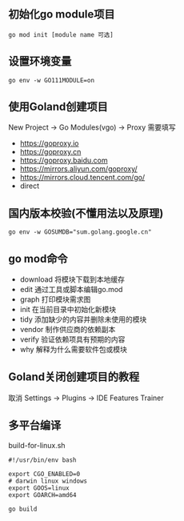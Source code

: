 ## 初始化go module项目
```
go mod init [module name 可选]
```



## 设置环境变量

```
go env -w GO111MODULE=on
```

## 使用Goland创建项目
New Project -> Go Modules(vgo) -> Proxy
需要填写 
- https://goproxy.io
- https://goproxy.cn
- https://goproxy.baidu.com
- https://mirrors.aliyun.com/goproxy/
- https://mirrors.cloud.tencent.com/go/
- direct


## 国内版本校验(不懂用法以及原理)
```
go env -w GOSUMDB="sum.golang.google.cn"
```

## go mod命令
- download    将模块下载到本地缓存
- edit        通过工具或脚本编辑go.mod
- graph       打印模块需求图
- init        在当前目录中初始化新模块
- tidy        添加缺少的内容并删除未使用的模块
- vendor      制作供应商的依赖副本
- verify      验证依赖项具有预期的内容
- why         解释为什么需要软件包或模块



## Goland关闭创建项目的教程
取消 Settings -> Plugins -> IDE Features Trainer


## 多平台编译
build-for-linux.sh
```shell
#!/usr/bin/env bash

export CGO_ENABLED=0
# darwin linux windows
export GOOS=linux
export GOARCH=amd64

go build
```